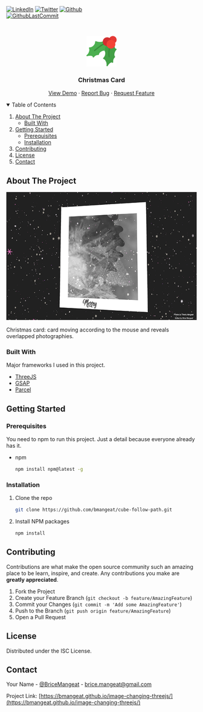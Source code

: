 [![LinkedIn][linkedin-shield]][linkedin-url]
[![Twitter][twitter-shield]][twitter-url]
[![Github][github-shield]][github-url]
<br />
[![GithubLastCommit][last-commit-shield]][last-commit-url]



<!-- PROJECT LOGO -->
<br />
<p align="center">
  <a href="https://github.com/bmangeat/image-changing-threejs">
    <img src=".github/img/logo.png" alt="Logo" width="80" height="80">
  </a>

<h3 align="center">Christmas Card</h3>

  <p align="center">
    <a href="https://bmangeat.github.io/image-changing-threejs/">View Demo</a>
    ·
    <a href="https://github.com/bmangeat/image-changing-threejs/issues">Report Bug</a>
    ·
    <a href="https://github.com/bmangeat/image-changing-threejs/issues">Request Feature</a>
  </p>



<!-- TABLE OF CONTENTS -->
<details open="open">
  <summary>Table of Contents</summary>
  <ol>
    <li>
      <a href="#about-the-project">About The Project</a>
      <ul>
        <li><a href="#built-with">Built With</a></li>
      </ul>
    </li>
    <li>
      <a href="#getting-started">Getting Started</a>
      <ul>
        <li><a href="#prerequisites">Prerequisites</a></li>
        <li><a href="#installation">Installation</a></li>
      </ul>
    </li>
    <li><a href="#contributing">Contributing</a></li>
    <li><a href="#license">License</a></li>
    <li><a href="#contact">Contact</a></li>
  </ol>
</details>



<!-- ABOUT THE PROJECT -->

## About The Project

<p align="center">
    <img src=".github/img/screenshot.png" alt="Screenshot" width="700" height="338">
</p>

Christmas card: card moving according to the mouse and reveals overlapped photographies.

### Built With

Major frameworks I used in this project.

* [ThreeJS](https://threejs.org/)
* [GSAP](https://greensock.com/gsap/)
* [Parcel](https://parceljs.org/)

<!-- GETTING STARTED -->

## Getting Started

### Prerequisites

You need to npm to run this project. Just a detail because everyone already has it.

* npm
  ```sh
  npm install npm@latest -g
  ```

### Installation

1. Clone the repo
   ```sh
   git clone https://github.com/bmangeat/cube-follow-path.git
   ```
3. Install NPM packages
   ```sh
   npm install
   ```

<!-- CONTRIBUTING -->

## Contributing

Contributions are what make the open source community such an amazing place to be learn, inspire, and create. Any
contributions you make are **greatly appreciated**.

1. Fork the Project
2. Create your Feature Branch (`git checkout -b feature/AmazingFeature`)
3. Commit your Changes (`git commit -m 'Add some AmazingFeature'`)
4. Push to the Branch (`git push origin feature/AmazingFeature`)
5. Open a Pull Request

<!-- LICENSE -->

## License

Distributed under the ISC License.



<!-- CONTACT -->

## Contact

Your Name - [@BriceMangeat](https://twitter.com/BriceMangeat) - brice.mangeat@gmail.com

Project Link: [https://bmangeat.github.io/image-changing-threejs/](https://bmangeat.github.io/image-changing-threejs/)




<!-- MARKDOWN LINKS & IMAGES -->
<!-- https://www.markdownguide.org/basic-syntax/#reference-style-links -->

[linkedin-shield]: https://img.shields.io/badge/-LinkedIn-black.svg?style=for-the-badge&logo=linkedin&colorB=555

[linkedin-url]: https://www.linkedin.com/in/brice-mangeat-web-student/

[twitter-shield]: https://img.shields.io/twitter/follow/BriceMangeat?color=blue&label=Twitter&logo=Twitter&logoColor=white&style=for-the-badge

[twitter-url]: https://twitter.com/BriceMangeat

[github-shield]: https://img.shields.io/github/followers/bmangeat?color=lightgrey&label=Github&logo=github&style=for-the-badge

[github-url]: https://github.com/bmangeat

[last-commit-shield]: https://img.shields.io/github/last-commit/bmangeat/image-changing-threejs?color=yellow&style=for-the-badge

[last-commit-url]: https://github.com/bmangeat/image-changing-threejs/commits
